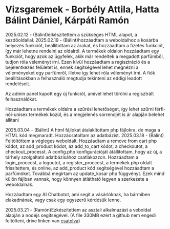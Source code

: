 # Vizsgaremek - Borbély Attila, Hatta Bálint Dániel, Kárpáti Ramón

2025.02.12 - (Bálint)elkészítettem a szükséges HTML alapot, a kezdőoldallal.
2025.02.19 - (Bálint)hozzáadtam a weboldalhoz a kosárba helyezés funkciót, beállítottam az árakat, és hozzáadtam a fizetés funkciót, így már lehetne rendelni az oldalról. A termékek oldalon hozzáadtam egy funkciót, hogy azok 
             az ügyfelek, akik már rendeltek a megadott parfümből, tudjon róla véleményt írni. Ezen kívül hozzáadtam a regisztráció és a bejelentkezés felületet is, ennek segítségével lehet megnézni a véleményeket egy parfümről, illetve így lehet róla véleményt írni. A fiók beállításokban a felhasználó megtudja tekinteni az eddigi leadott rendeléseit. 

Az admin panel kapott egy új funkciót, amivel lehet törölni a regisztrált felhasználókat.

Hozzáadtam a termékek oldalra a szűrési lehetőséget, így lehet szűrni férfi-női-unisex termékek közül, és a megjelenés sorrendjét is ár alapján belehet állítani

2025.03.04 - (Bálint) A html fájlokat átalakítottam php fájlokra, de maga a HTML kód megmaradt. Hozzácsatoltam az adatbázist. 
2025.03.18 - (Bálint) Feltöltöttem a végleges weboldalt. Hozzáadtam a remove from cart php kódot, az add_product kódot, az add_to_cart kódot, a checkoutot, a checkout_processt. A config.php konfigurációját átállítottam, hogy az új, a tárhely szolgáltató adatbázisához csatlakozzon. Hozzáadtam a login_proccest, a logoutot, a register_proccest, a termekek.php oldalt frissítettem, és online, az add_product kód segítségével hozzáadtam a parfümöket. Továbbá megírtam az update_kosar php függvényt. Ezek mind külön fájlban vannak, hogy könnyen átlátható legyen a szerkezete a weboldalnak. 

Hozzáadtam egy AI Chatbotot, ami segít a vásárlóknak, ha bármiben elakadnának, vagy csak egy egyszerű kérdésük lenne.

2025.03.21 - (Ramón)Ezkészítettem az asztali alkalmazást a veboldal alapján a nodejs segítségével. (A file 330MB ezért a github nem engedi feltölteni, drive linken van [csatolva](https://drive.google.com/drive/folders/1koO2Yrev6Lhq6tD_sigUXViTR1q106k2?usp=sharing))

